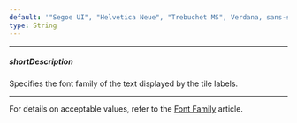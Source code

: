 ```yaml
---
default: '"Segoe UI", "Helvetica Neue", "Trebuchet MS", Verdana, sans-serif'
type: String
---
```

---
##### shortDescription
Specifies the font family of the text displayed by the tile labels.

---
For details on acceptable values, refer to the [Font Family](https://www.w3.org/TR/CSS21/fonts.html#propdef-font-family) article.
